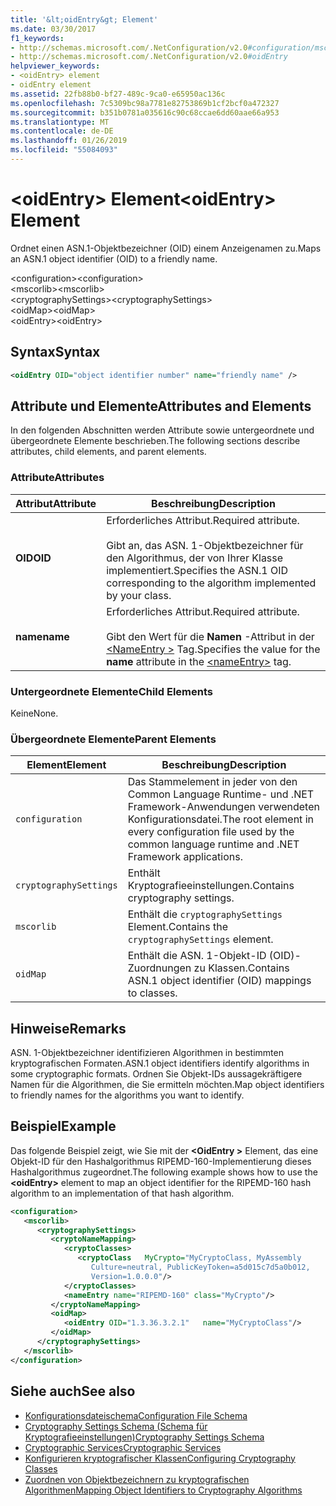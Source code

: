```yaml
---
title: '&lt;oidEntry&gt; Element'
ms.date: 03/30/2017
f1_keywords:
- http://schemas.microsoft.com/.NetConfiguration/v2.0#configuration/mscorlib/cryptographySettings/oidMap/oidEntry
- http://schemas.microsoft.com/.NetConfiguration/v2.0#oidEntry
helpviewer_keywords:
- <oidEntry> element
- oidEntry element
ms.assetid: 22fb88b0-bf27-489c-9ca0-e65950ac136c
ms.openlocfilehash: 7c5309bc98a7781e82753869b1cf2bcf0a472327
ms.sourcegitcommit: b351b0781a035616c90c68ccae6dd60aae66a953
ms.translationtype: MT
ms.contentlocale: de-DE
ms.lasthandoff: 01/26/2019
ms.locfileid: "55084093"
---
```

# <a name="ltoidentrygt-element"></a><span data-ttu-id="ce160-102">&lt;oidEntry&gt; Element</span><span class="sxs-lookup"><span data-stu-id="ce160-102">&lt;oidEntry&gt; Element</span></span>
<span data-ttu-id="ce160-103">Ordnet einen ASN.1-Objektbezeichner (OID) einem Anzeigenamen zu.</span><span class="sxs-lookup"><span data-stu-id="ce160-103">Maps an ASN.1 object identifier (OID) to a friendly name.</span></span>  
  
 <span data-ttu-id="ce160-104">\<configuration></span><span class="sxs-lookup"><span data-stu-id="ce160-104">\<configuration></span></span>  
<span data-ttu-id="ce160-105">\<mscorlib></span><span class="sxs-lookup"><span data-stu-id="ce160-105">\<mscorlib></span></span>  
<span data-ttu-id="ce160-106">\<cryptographySettings></span><span class="sxs-lookup"><span data-stu-id="ce160-106">\<cryptographySettings></span></span>  
<span data-ttu-id="ce160-107">\<oidMap></span><span class="sxs-lookup"><span data-stu-id="ce160-107">\<oidMap></span></span>  
<span data-ttu-id="ce160-108">\<oidEntry></span><span class="sxs-lookup"><span data-stu-id="ce160-108">\<oidEntry></span></span>  
  
## <a name="syntax"></a><span data-ttu-id="ce160-109">Syntax</span><span class="sxs-lookup"><span data-stu-id="ce160-109">Syntax</span></span>  
  
```xml  
<oidEntry OID="object identifier number" name="friendly name" />  
```  
  
## <a name="attributes-and-elements"></a><span data-ttu-id="ce160-110">Attribute und Elemente</span><span class="sxs-lookup"><span data-stu-id="ce160-110">Attributes and Elements</span></span>  
 <span data-ttu-id="ce160-111">In den folgenden Abschnitten werden Attribute sowie untergeordnete und übergeordnete Elemente beschrieben.</span><span class="sxs-lookup"><span data-stu-id="ce160-111">The following sections describe attributes, child elements, and parent elements.</span></span>  
  
### <a name="attributes"></a><span data-ttu-id="ce160-112">Attribute</span><span class="sxs-lookup"><span data-stu-id="ce160-112">Attributes</span></span>  
  
|<span data-ttu-id="ce160-113">Attribut</span><span class="sxs-lookup"><span data-stu-id="ce160-113">Attribute</span></span>|<span data-ttu-id="ce160-114">Beschreibung</span><span class="sxs-lookup"><span data-stu-id="ce160-114">Description</span></span>|  
|---------------|-----------------|  
|<span data-ttu-id="ce160-115">**OID**</span><span class="sxs-lookup"><span data-stu-id="ce160-115">**OID**</span></span>|<span data-ttu-id="ce160-116">Erforderliches Attribut.</span><span class="sxs-lookup"><span data-stu-id="ce160-116">Required attribute.</span></span><br /><br /> <span data-ttu-id="ce160-117">Gibt an, das ASN. 1-Objektbezeichner für den Algorithmus, der von Ihrer Klasse implementiert.</span><span class="sxs-lookup"><span data-stu-id="ce160-117">Specifies the ASN.1 OID corresponding to the algorithm implemented by your class.</span></span>|  
|<span data-ttu-id="ce160-118">**name**</span><span class="sxs-lookup"><span data-stu-id="ce160-118">**name**</span></span>|<span data-ttu-id="ce160-119">Erforderliches Attribut.</span><span class="sxs-lookup"><span data-stu-id="ce160-119">Required attribute.</span></span><br /><br /> <span data-ttu-id="ce160-120">Gibt den Wert für die **Namen** -Attribut in der [ \<NameEntry >](../../../../../docs/framework/configure-apps/file-schema/cryptography/nameentry-element.md) Tag.</span><span class="sxs-lookup"><span data-stu-id="ce160-120">Specifies the value for the **name** attribute in the [\<nameEntry>](../../../../../docs/framework/configure-apps/file-schema/cryptography/nameentry-element.md) tag.</span></span>|  
  
### <a name="child-elements"></a><span data-ttu-id="ce160-121">Untergeordnete Elemente</span><span class="sxs-lookup"><span data-stu-id="ce160-121">Child Elements</span></span>  
 <span data-ttu-id="ce160-122">Keine</span><span class="sxs-lookup"><span data-stu-id="ce160-122">None.</span></span>  
  
### <a name="parent-elements"></a><span data-ttu-id="ce160-123">Übergeordnete Elemente</span><span class="sxs-lookup"><span data-stu-id="ce160-123">Parent Elements</span></span>  
  
|<span data-ttu-id="ce160-124">Element</span><span class="sxs-lookup"><span data-stu-id="ce160-124">Element</span></span>|<span data-ttu-id="ce160-125">Beschreibung</span><span class="sxs-lookup"><span data-stu-id="ce160-125">Description</span></span>|  
|-------------|-----------------|  
|`configuration`|<span data-ttu-id="ce160-126">Das Stammelement in jeder von den Common Language Runtime- und .NET Framework-Anwendungen verwendeten Konfigurationsdatei.</span><span class="sxs-lookup"><span data-stu-id="ce160-126">The root element in every configuration file used by the common language runtime and .NET Framework applications.</span></span>|  
|`cryptographySettings`|<span data-ttu-id="ce160-127">Enthält Kryptografieeinstellungen.</span><span class="sxs-lookup"><span data-stu-id="ce160-127">Contains cryptography settings.</span></span>|  
|`mscorlib`|<span data-ttu-id="ce160-128">Enthält die `cryptographySettings` Element.</span><span class="sxs-lookup"><span data-stu-id="ce160-128">Contains the `cryptographySettings` element.</span></span>|  
|`oidMap`|<span data-ttu-id="ce160-129">Enthält die ASN. 1-Objekt-ID (OID)-Zuordnungen zu Klassen.</span><span class="sxs-lookup"><span data-stu-id="ce160-129">Contains ASN.1 object identifier (OID) mappings to classes.</span></span>|  
  
## <a name="remarks"></a><span data-ttu-id="ce160-130">Hinweise</span><span class="sxs-lookup"><span data-stu-id="ce160-130">Remarks</span></span>  
 <span data-ttu-id="ce160-131">ASN. 1-Objektbezeichner identifizieren Algorithmen in bestimmten kryptografischen Formaten.</span><span class="sxs-lookup"><span data-stu-id="ce160-131">ASN.1 object identifiers identify algorithms in some cryptographic formats.</span></span> <span data-ttu-id="ce160-132">Ordnen Sie Objekt-IDs aussagekräftigere Namen für die Algorithmen, die Sie ermitteln möchten.</span><span class="sxs-lookup"><span data-stu-id="ce160-132">Map object identifiers to friendly names for the algorithms you want to identify.</span></span>  
  
## <a name="example"></a><span data-ttu-id="ce160-133">Beispiel</span><span class="sxs-lookup"><span data-stu-id="ce160-133">Example</span></span>  
 <span data-ttu-id="ce160-134">Das folgende Beispiel zeigt, wie Sie mit der  **\<OidEntry >** Element, das eine Objekt-ID für den Hashalgorithmus RIPEMD-160-Implementierung dieses Hashalgorithmus zugeordnet.</span><span class="sxs-lookup"><span data-stu-id="ce160-134">The following example shows how to use the **\<oidEntry>** element to map an object identifier for the RIPEMD-160 hash algorithm to an implementation of that hash algorithm.</span></span>  
  
```xml  
<configuration>  
   <mscorlib>  
      <cryptographySettings>  
         <cryptoNameMapping>  
            <cryptoClasses>  
               <cryptoClass   MyCrypto="MyCryptoClass, MyAssembly  
                  Culture=neutral, PublicKeyToken=a5d015c7d5a0b012,  
                  Version=1.0.0.0"/>  
            </cryptoClasses>  
            <nameEntry name="RIPEMD-160" class="MyCrypto"/>  
         </cryptoNameMapping>  
         <oidMap>  
            <oidEntry OID="1.3.36.3.2.1"   name="MyCryptoClass"/>  
         </oidMap>  
      </cryptographySettings>  
   </mscorlib>  
</configuration>  
```  
  
## <a name="see-also"></a><span data-ttu-id="ce160-135">Siehe auch</span><span class="sxs-lookup"><span data-stu-id="ce160-135">See also</span></span>
- [<span data-ttu-id="ce160-136">Konfigurationsdateischema</span><span class="sxs-lookup"><span data-stu-id="ce160-136">Configuration File Schema</span></span>](../../../../../docs/framework/configure-apps/file-schema/index.md)
- [<span data-ttu-id="ce160-137">Cryptography Settings Schema (Schema für Kryptografieeinstellungen)</span><span class="sxs-lookup"><span data-stu-id="ce160-137">Cryptography Settings Schema</span></span>](../../../../../docs/framework/configure-apps/file-schema/cryptography/index.md)
- [<span data-ttu-id="ce160-138">Cryptographic Services</span><span class="sxs-lookup"><span data-stu-id="ce160-138">Cryptographic Services</span></span>](../../../../../docs/standard/security/cryptographic-services.md)
- [<span data-ttu-id="ce160-139">Konfigurieren kryptografischer Klassen</span><span class="sxs-lookup"><span data-stu-id="ce160-139">Configuring Cryptography Classes</span></span>](../../../../../docs/framework/configure-apps/configure-cryptography-classes.md)
- [<span data-ttu-id="ce160-140">Zuordnen von Objektbezeichnern zu kryptografischen Algorithmen</span><span class="sxs-lookup"><span data-stu-id="ce160-140">Mapping Object Identifiers to Cryptography Algorithms</span></span>](../../../../../docs/framework/configure-apps/map-object-identifiers-to-cryptography-algorithms.md)
